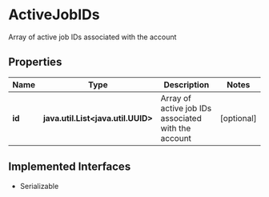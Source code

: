 

# ActiveJobIDs

Array of active job IDs associated with the account

## Properties

Name | Type | Description | Notes
------------ | ------------- | ------------- | -------------
**id** | **java.util.List&lt;java.util.UUID&gt;** | Array of active job IDs associated with the account |  [optional]


## Implemented Interfaces

* Serializable


